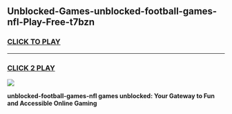 
## Unblocked-Games-unblocked-football-games-nfl-Play-Free-t7bzn
<h3>
<a href="https://premium76.site?title=unblocked-football-games-nfl&ref=15A">CLICK TO PLAY</a></h3>
<hr>

<h3>
<a href="https://premium76.site?title=unblocked-football-games-nfl&ref=15A">CLICK 2 PLAY</a>
  
</h3>

<a href="https://premium76.site?title=unblocked-football-games-nfl&ref=15A"><img src="https://clearcache.store/games.png"></a>


**unblocked-football-games-nfl games unblocked: Your Gateway to Fun and Accessible Online Gaming**
